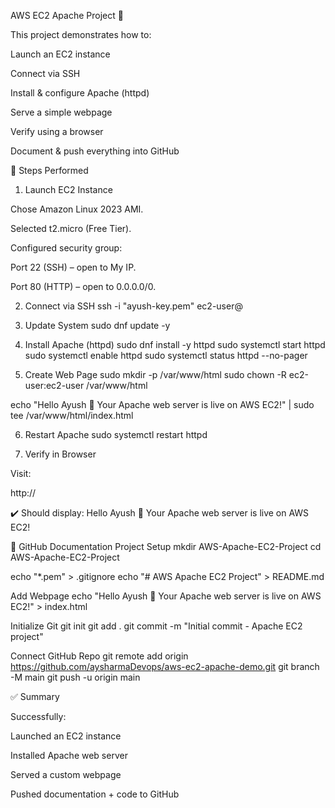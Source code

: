 AWS EC2 Apache Project 🚀

This project demonstrates how to:

Launch an EC2 instance

Connect via SSH

Install & configure Apache (httpd)

Serve a simple webpage

Verify using a browser

Document & push everything into GitHub

🔹 Steps Performed
1. Launch EC2 Instance

Chose Amazon Linux 2023 AMI.

Selected t2.micro (Free Tier).

Configured security group:

Port 22 (SSH) – open to My IP.

Port 80 (HTTP) – open to 0.0.0.0/0.

2. Connect via SSH
ssh -i "ayush-key.pem" ec2-user@<EC2-PUBLIC-IP>

3. Update System
sudo dnf update -y

4. Install Apache (httpd)
sudo dnf install -y httpd
sudo systemctl start httpd
sudo systemctl enable httpd
sudo systemctl status httpd --no-pager

5. Create Web Page
sudo mkdir -p /var/www/html
sudo chown -R ec2-user:ec2-user /var/www/html

echo "Hello Ayush 🚀 Your Apache web server is live on AWS EC2!" | sudo tee /var/www/html/index.html

6. Restart Apache
sudo systemctl restart httpd

7. Verify in Browser

Visit:

http://<EC2-PUBLIC-IP>


✔️ Should display:
Hello Ayush 🚀 Your Apache web server is live on AWS EC2!

🔹 GitHub Documentation
Project Setup
mkdir AWS-Apache-EC2-Project
cd AWS-Apache-EC2-Project

echo "*.pem" > .gitignore
echo "# AWS Apache EC2 Project" > README.md

Add Webpage
echo "Hello Ayush 🚀 Your Apache web server is live on AWS EC2!" > index.html

Initialize Git
git init
git add .
git commit -m "Initial commit - Apache EC2 project"

Connect GitHub Repo
git remote add origin https://github.com/aysharmaDevops/aws-ec2-apache-demo.git
git branch -M main
git push -u origin main



✅ Summary

Successfully:

Launched an EC2 instance

Installed Apache web server

Served a custom webpage

Pushed documentation + code to GitHub
